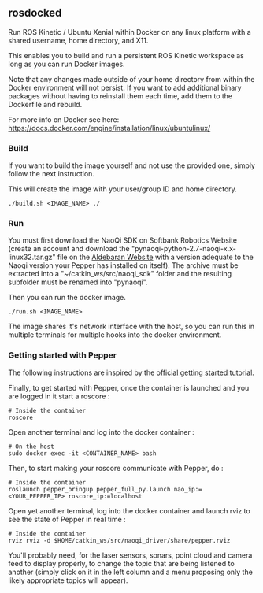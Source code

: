 ## rosdocked

Run ROS Kinetic / Ubuntu Xenial within Docker on any linux platform with a shared username, home directory, and X11.

This enables you to build and run a persistent ROS Kinetic workspace as long as you can run Docker images.

Note that any changes made outside of your home directory from within the Docker environment will not persist. If you want to add additional binary packages without having to reinstall them each time, add them to the Dockerfile and rebuild.

For more info on Docker see here: https://docs.docker.com/engine/installation/linux/ubuntulinux/

### Build

If you want to build the image yourself and not use the provided one, simply follow the next instruction.

This will create the image with your user/group ID and home directory.

```
./build.sh <IMAGE_NAME> ./
```

### Run

You must first download the NaoQi SDK on Softbank Robotics Website (create an account and download the "pynaoqi-python-2.7-naoqi-x.x-linux32.tar.gz" file on the [Aldebaran Website](https://community.aldebaran.com/en/resources/software) with a version adequate to the Naoqi version your Pepper has installed on itself). The archive must be extracted into a "~/catkin_ws/src/naoqi_sdk" folder and the resulting subfolder must be renamed into "pynaoqi".

Then you can run the docker image.

```
./run.sh <IMAGE_NAME>
```

The image shares it's  network interface with the host, so you can run this in multiple terminals for multiple hooks into the docker environment.

### Getting started with Pepper

The following instructions are inspired by the [official getting started tutorial](http://wiki.ros.org/pepper/Tutorials).

Finally, to get started with Pepper, once the container is launched and you are logged in it start a roscore :

```
# Inside the container
roscore
```

Open another terminal and log into the docker container :

```
# On the host
sudo docker exec -it <CONTAINER_NAME> bash
```

Then, to start making your roscore communicate with Pepper, do :

```
# Inside the container
roslaunch pepper_bringup pepper_full_py.launch nao_ip:=<YOUR_PEPPER_IP> roscore_ip:=localhost
```

Open yet another terminal, log into the docker container and launch rviz to see the state of Pepper in real time :

```
# Inside the container
rviz rviz -d $HOME/catkin_ws/src/naoqi_driver/share/pepper.rviz
```

You'll probably need, for the laser sensors, sonars, point cloud and camera feed to display properly, to change the topic that are being listened to another (simply click on it in the left column and a menu proposing only the likely appropriate topics will appear).
